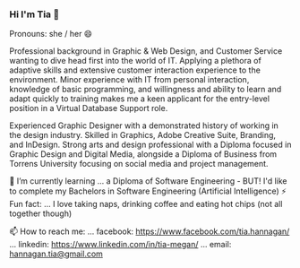 ### Hi I'm Tia 👋
Pronouns: she / her 😄 

Professional background in Graphic & Web Design, and Customer Service wanting to dive head first into the world of IT. Applying a plethora of adaptive skills and extensive customer interaction experience to the environment. Minor experience with IT from personal interaction, knowledge of basic programming, and willingness and ability to learn and adapt quickly to training makes me a keen applicant for the entry-level position in a Virtual Database Support role. 

Experienced Graphic Designer with a demonstrated history of working in the design industry. Skilled in Graphics, Adobe Creative Suite, Branding, and InDesign. Strong arts and design professional with a Diploma focused in Graphic Design and Digital Media, alongside a Diploma of Business from Torrens University focusing on social media and project management.

🌱 I’m currently learning ... a Diploma of Software Engineering - BUT! I'd like to complete my Bachelors in Software Engineering (Artificial Intelligence)
⚡ Fun fact: ... I love taking naps, drinking coffee and eating hot chips (not all together though)

📫 How to reach me: 
... facebook: https://www.facebook.com/tia.hannagan/
... linkedin: https://www.linkedin.com/in/tia-megan/
... email: hannagan.tia@gmail.com


<!--
**smlcaffeineaddict/smlcaffeineaddict** is a ✨ _special_ ✨ repository because its `README.md` (this file) appears on your GitHub profile.

Here are some ideas to get you started:

- 🔭 I’m currently working on ...
- 🌱 I’m currently learning ...
- 👯 I’m looking to collaborate on ...
- 🤔 I’m looking for help with ...
- 💬 Ask me about ...
- 📫 How to reach me: ...
- 😄 Pronouns: ...
- ⚡ Fun fact: ...
-->
